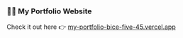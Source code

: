 ### 👩‍💻 My Portfolio Website
Check it out here 👉 [my-portfolio-bice-five-45.vercel.app](https://madeha.vercel.app/)
